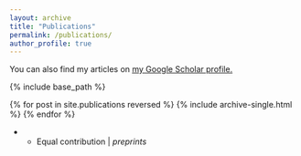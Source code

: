 ```yaml
---
layout: archive
title: "Publications"
permalink: /publications/
author_profile: true
---
```


You can also find my articles on <u><a href="https://scholar.google.com/citations?hl=en&user=F2U2Bm8AAAAJ&view_op=list_works&sortby=pubdate">my Google Scholar profile</a>.</u>

{% include base_path %}

{% for post in site.publications reversed %}
  {% include archive-single.html %}
{% endfor %}

* - Equal contribution | <i>preprints</i>
